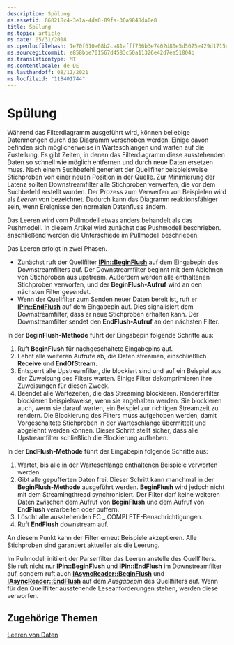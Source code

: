 ```yaml
---
description: Spülung
ms.assetid: 868218c4-3e1a-4da0-89fa-30a9848da0e8
title: Spülung
ms.topic: article
ms.date: 05/31/2018
ms.openlocfilehash: 1e70f610a68b2ca81afff736b3e7402d80e5d5675e429d1715ebebf5b640a362
ms.sourcegitcommit: e858bbe701567d4583c50a11326e42d7ea51804b
ms.translationtype: MT
ms.contentlocale: de-DE
ms.lasthandoff: 08/11/2021
ms.locfileid: "118401744"
---
```

# <a name="flushing"></a>Spülung

Während das Filterdiagramm ausgeführt wird, können beliebige Datenmengen durch das Diagramm verschoben werden. Einige davon befinden sich möglicherweise in Warteschlangen und warten auf die Zustellung. Es gibt Zeiten, in denen das Filterdiagramm diese ausstehenden Daten so schnell wie möglich entfernen und durch neue Daten ersetzen muss. Nach einem Suchbefehl generiert der Quellfilter beispielsweise Stichproben von einer neuen Position in der Quelle. Zur Minimierung der Latenz sollten Downstreamfilter alle Stichproben verwerfen, die vor dem Suchbefehl erstellt wurden. Der Prozess zum Verwerfen von Beispielen wird als *Leeren* von bezeichnet. Dadurch kann das Diagramm reaktionsfähiger sein, wenn Ereignisse den normalen Datenfluss ändern.

Das Leeren wird vom Pullmodell etwas anders behandelt als das Pushmodell. In diesem Artikel wird zunächst das Pushmodell beschrieben. anschließend werden die Unterschiede im Pullmodell beschrieben.

Das Leeren erfolgt in zwei Phasen.

-   Zunächst ruft der Quellfilter [**IPin::BeginFlush**](/windows/desktop/api/Strmif/nf-strmif-ipin-beginflush) auf dem Eingabepin des Downstreamfilters auf. Der Downstreamfilter beginnt mit dem Ablehnen von Stichproben aus upstream. Außerdem werden alle enthaltenen Stichproben verworfen, und der **BeginFlush-Aufruf** wird an den nächsten Filter gesendet.
-   Wenn der Quellfilter zum Senden neuer Daten bereit ist, ruft er [**IPin::EndFlush**](/windows/desktop/api/Strmif/nf-strmif-ipin-endflush) auf dem Eingabepin auf. Dies signalisiert dem Downstreamfilter, dass er neue Stichproben erhalten kann. Der Downstreamfilter sendet den **EndFlush-Aufruf** an den nächsten Filter.

In der **BeginFlush-Methode** führt der Eingabepin folgende Schritte aus:

1.  Ruft **BeginFlush** für nachgeschaltete Eingabepins auf.
2.  Lehnt alle weiteren Aufrufe ab, die Daten streamen, einschließlich **Receive** und **EndOfStream.**
3.  Entsperrt alle Upstreamfilter, die blockiert sind und auf ein Beispiel aus der Zuweisung des Filters warten. Einige Filter dekomprimieren ihre Zuweisungen für diesen Zweck.
4.  Beendet alle Wartezeiten, die das Streaming blockieren. Rendererfilter blockieren beispielsweise, wenn sie angehalten werden. Sie blockieren auch, wenn sie darauf warten, ein Beispiel zur richtigen Streamzeit zu rendern. Die Blockierung des Filters muss aufgehoben werden, damit Vorgeschaltete Stichproben in der Warteschlange übermittelt und abgelehnt werden können. Dieser Schritt stellt sicher, dass alle Upstreamfilter schließlich die Blockierung aufheben.

In der **EndFlush-Methode** führt der Eingabepin folgende Schritte aus:

1.  Wartet, bis alle in der Warteschlange enthaltenen Beispiele verworfen werden.
2.  Gibt alle gepufferten Daten frei. Dieser Schritt kann manchmal in der **BeginFlush-Methode** ausgeführt werden. **BeginFlush** wird jedoch nicht mit dem Streamingthread synchronisiert. Der Filter darf keine weiteren Daten zwischen dem Aufruf von **BeginFlush** und dem Aufruf von **EndFlush** verarbeiten oder puffern.
3.  Löscht alle ausstehenden EC \_ COMPLETE-Benachrichtigungen.
4.  Ruft **EndFlush** downstream auf.

An diesem Punkt kann der Filter erneut Beispiele akzeptieren. Alle Stichproben sind garantiert aktueller als die Leerung.

Im Pullmodell initiiert der Parserfilter das Leeren anstelle des Quellfilters. Sie ruft nicht nur **IPin::BeginFlush** und **IPin::EndFlush** im Downstreamfilter auf, sondern ruft auch [**IAsyncReader::BeginFlush**](/windows/desktop/api/Strmif/nf-strmif-iasyncreader-beginflush) und [**IAsyncReader::EndFlush**](/windows/desktop/api/Strmif/nf-strmif-iasyncreader-endflush) auf dem *Ausgabepin* des Quellfilters auf. Wenn für den Quellfilter ausstehende Leseanforderungen stehen, werden diese verworfen.

## <a name="related-topics"></a>Zugehörige Themen

<dl> <dt>

[Leeren von Daten](flushing-data.md)
</dt> </dl>

 

 



